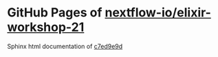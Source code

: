 GitHub Pages of [nextflow-io/elixir-workshop-21](https://github.com/nextflow-io/elixir-workshop-21.git)
===
Sphinx html documentation of [c7ed9e9d](https://github.com/nextflow-io/elixir-workshop-21/tree/c7ed9e9db739e22d7709687a737b16504e6d4fca)
